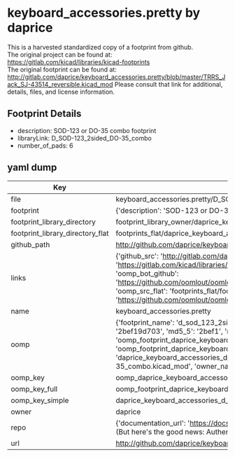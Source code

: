 # keyboard_accessories.pretty by daprice  
This is a harvested standardized copy of a footprint from github.  
The original project can be found at:  
https://gitlab.com/kicad/libraries/kicad-footprints  
The original footprint can be found at:
http://gitlab.com/daprice/keyboard_accessories.pretty/blob/master/TRRS_Jack_SJ-43514_reversible.kicad_mod
Please consult that link for additional, details, files, and license information.  
## Footprint Details
* description: SOD-123 or DO-35 combo footprint  
* libraryLink: D_SOD-123_2sided_DO-35_combo  
* number_of_pads: 6  
## yaml dump  
| Key | Value |  
| --- | --- |  
| file | keyboard_accessories.pretty/D_SOD-123_2sided_DO-35_combo.kicad_mod |  
| footprint | {'description': 'SOD-123 or DO-35 combo footprint', 'libraryLink': 'D_SOD-123_2sided_DO-35_combo', 'number_of_pads': 6} |  
| footprint_library_directory | footprint_library_owner/daprice_keyboard_accessories.pretty |  
| footprint_library_directory_flat | footprints_flat/daprice_keyboard_accessories_d_sod_123_2sided_do_35_combo/working |  
| github_path | http://github.com/daprice/keyboard_accessories.pretty/blob/master/D_SOD-123_2sided_DO-35_combo.kicad_mod |  
| links | {'github_src': 'http://gitlab.com/daprice/keyboard_accessories.pretty/blob/master/TRRS_Jack_SJ-43514_reversible.kicad_mod', 'github_src_repo': 'https://gitlab.com/kicad/libraries/kicad-footprints', 'oomp_bot': 'footprints/daprice_keyboard_accessories_d_sod_123_2sided_do_35_combo/working', 'oomp_bot_github': 'https://github.com/oomlout/oomlout_oomp_footprint_bot/tree/main/footprints/daprice_keyboard_accessories_d_sod_123_2sided_do_35_combo/working', 'oomp_src_flat': 'footprints_flat/footprints_flat/daprice_keyboard_accessories_d_sod_123_2sided_do_35_combo/working', 'oomp_src_flat_github': 'https://github.com/oomlout/oomlout_oomp_footprint_src/tree/main/footprints_flat/daprice_keyboard_accessories_d_sod_123_2sided_do_35_combo/working'} |  
| name | keyboard_accessories.pretty |  
| oomp | {'footprint_name': 'd_sod_123_2sided_do_35_combo', 'library_name': 'keyboard_accessories', 'md5': '2bef19d703f9742914f803d976418347', 'md5_10': '2bef19d703', 'md5_5': '2bef1', 'md5_6': '2bef19', 'oomp_key': 'oomp_daprice_keyboard_accessories_d_sod_123_2sided_do_35_combo', 'oomp_key_extra': 'oomp_footprint_daprice_keyboard_accessories_d_sod_123_2sided_do_35_combo', 'oomp_key_full': 'oomp_footprint_daprice_keyboard_accessories_d_sod_123_2sided_do_35_combo_2bef19', 'oomp_key_simple': 'daprice_keyboard_accessories_d_sod_123_2sided_do_35_combo', 'original_filename': 'keyboard_accessories.pretty/D_SOD-123_2sided_DO-35_combo.kicad_mod', 'owner_name': 'daprice'} |  
| oomp_key | oomp_daprice_keyboard_accessories_d_sod_123_2sided_do_35_combo |  
| oomp_key_full | oomp_footprint_daprice_keyboard_accessories_d_sod_123_2sided_do_35_combo |  
| oomp_key_simple | daprice_keyboard_accessories_d_sod_123_2sided_do_35_combo |  
| owner | daprice |  
| repo | {'documentation_url': 'https://docs.github.com/rest/overview/resources-in-the-rest-api#rate-limiting', 'message': "API rate limit exceeded for 84.66.173.59. (But here's the good news: Authenticated requests get a higher rate limit. Check out the documentation for more details.)"} |  
| url | http://github.com/daprice/keyboard_accessories.pretty |  

